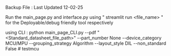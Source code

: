 Backup File : Last Updated 12-02-25

Run the main_page.py and interface.py using " streamlit run <file_name> " for the Deployable/debug friendly tool respectively

using CLI :
python main_page_CLI.py --pdf "<Standard_datasheet_file_path>" --part_number None --device_category MCU/MPU --grouping_strategy Algorithm --layout_style DIL --non_standard False
#   t e s t m c u  
 